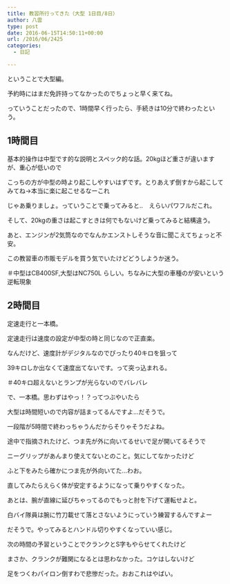 ```yaml
---
title: 教習所行ってきた（大型 1日目/8日）
author: 八雲
type: post
date: 2016-06-15T14:50:11+00:00
url: /2016/06/2425
categories:
  - 日記

---
```

ということで大型編。
  
予約時にはまだ免許持ってなかったのでちょっと早く来てね。
  
っていうことだったので、1時間早く行ったら、手続きは10分で終わったという。

## 1時間目

基本的操作は中型です的な説明とスペック的な話。20kgほど重さが違いますが、重心が低いので
  
こっちの方が中型の時より起こしやすいはずです。とりあえず倒すから起こしてみてね→本当に楽に起こせるなーこれ

じゃあ乗りましょ。っていうことで乗ってみると..　えらいパワフルだこれ。
  
そして、20kgの重さは起こすときは何でもないけど乗ってみると結構違う。
  
あと、エンジンが2気筒なのでなんかエンストしそうな音に聞こえてちょっと不安。
  
この教習車の市販モデルを買う気でいたけどどうしようか迷う。
  
＃中型はCB400SF,大型はNC750L らしい。ちなみに大型の車種のが安いという逆転現象

## 2時間目

定速走行と一本橋。
  
定速走行は速度の設定が中型の時と同じなので正直楽。
  
なんだけど、速度計がデジタルなのでぴったり40キロを狙って
  
39キロしか出なくて速度出てないです。って突っ込まれる。
  
＃40キロ超えないとランプが光らないのでバレバレ
  
で、一本橋。思わずはやっ！？ってつぶやいたら
  
大型は時間短いので内容が詰まってるんですよ…だそうで。
  
一段階が5時間で終わっちゃうんだからそりゃそうだよね。

途中で指摘されたけど、つま先が外に向いてるせいで足が開いてるそうで
  
ニーグリップがあんまり使えてないとのこと。気にしてなかったけど
  
ふと下をみたら確かにつま先が外向いてた…わお。
  
直してみたらえらく体が安定するようになって乗りやすくなった。
  
あとは、腕が直線に延びちゃってるのでもっと肘を下げて運転せよと。
  
白バイ隊員は腕に竹刀載せて落とさないようにっていう練習するんですよー
  
だそうで。やってみるとハンドル切りやすくなっていい感じ。

次の時間の予習ということでクランクとS字もやらせてくれたけど
  
まさか、クランクが難関になるとは思わなかった。コケはしないけど
  
足をつくわパイロン倒すわで悲惨だった。おおこれはやばい。